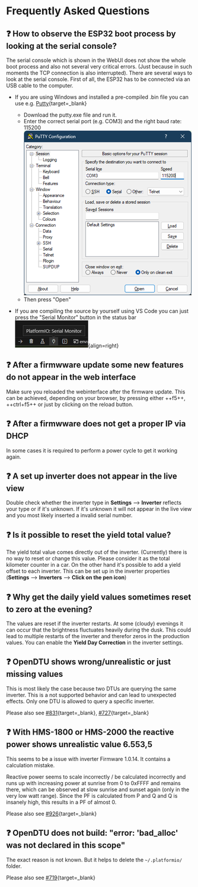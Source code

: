 # Frequently Asked Questions

## :question: How to observe the ESP32 boot process by looking at the serial console?

The serial console which is shown in the WebUI does not show the whole boot process and also not several very critical errors. (Just because in such moments the TCP connection is also interrupted). There are several ways to look at the serial console. First of all, the ESP32 has to be connected via an USB cable to the computer.

* If you are using Windows and installed a pre-compiled .bin file you can use e.g. [Putty](https://www.chiark.greenend.org.uk/~sgtatham/putty/latest.html){target=_blank}
    * Download the putty.exe file and run it.
    * Enter the correct serial port (e.g. COM3) and the right baud rate: 115200
    ![Putty](../assets/images/Putty.png)
    * Then press "Open"

* If you are compiling the source by yourself using VS Code you can just press the "Serial Monitor" button in the status bar
  ![VSCode Serial Monitor](../assets/images/vscode_serial_monitor.png){align=right}

## :question: After a firmwware update some new features do not appear in the web interface

Make sure you reloaded the webinterface after the firmware update. This can be achieved, depending on your browser, by pressing either ++f5++, ++ctrl+f5++ or just by clicking on the reload button.

## :question: After a firmwware does not get a proper IP via DHCP

In some cases it is required to perform a power cycle to get it working again.

## :question: A set up inverter does not appear in the live view

Double check whether the inverter type in **Settings** --> **Inverter** reflects your type or if it's unknown. If it's unknown it will not appear in the live view and you most likely inserted a invalid serial number.

## :question: Is it possible to reset the yield total value?

The yield total value comes directly out of the inverter. (Currently) there is no way to reset or change this value. Please consider it as the total kilometer counter in a car. On the other hand it's possible to add a yield offset to each inverter. This can be set up in the inverter properties (**Settings** --> **Inverters** --> **Click on the pen icon**)

## :question: Why get the daily yield values sometimes reset to zero at the evening?

The values are reset if the inverter restarts. At some (cloudy) evenings it can occur that the brightness fluctuates heavily during the dusk. This could lead to multiple restarts of the inverter and therefor zeros in the production values. You can enable the **Yield Day Correction** in the inverter settings.

## :question: OpenDTU shows wrong/unrealistic or just missing values

This is most likely the case because two DTUs are querying the same inverter. This is a not supported behavior and can lead to unexpected effects. Only one DTU is allowed to query a specific inverter.

Please also see [#831](https://github.com/tbnobody/OpenDTU/issues/831){target=_blank}, [#727](https://github.com//tbnobody/OpenDTU/issues/727){target=_blank}

## :question: With HMS-1800 or HMS-2000 the reactive power shows unrealistic value 6.553,5

This seems to be a issue with inverter Firmware 1.0.14. It contains a calculation mistake.

Reactive power seems to scale incorrectly / be calculated incorrectly and runs up with increasing power at sunrise from 0 to 0xFFFF and remains there, which can be observed at slow sunrise and sunset again (only in the very low watt range). Since the PF is calculated from P and Q and Q is insanely high, this results in a PF of almost 0.

Please also see [#926](https://github.com/tbnobody/OpenDTU/issues/926){target=_blank}

## :question: OpenDTU does not build: "error: 'bad_alloc' was not declared in this scope"

The exact reason is not known. But it helps to delete the `~/.platformio/` folder.

Please also see [#719](https://github.com/tbnobody/OpenDTU/issues/719){target=_blank}
